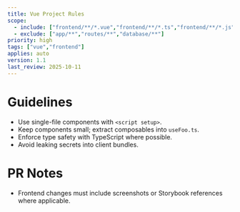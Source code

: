 ```yaml
---
title: Vue Project Rules
scope:
  - include: ["frontend/**/*.vue","frontend/**/*.ts","frontend/**/*.js","src/**/*.vue","src/**/*.ts","src/**/*.js"]
  - exclude: ["app/**","routes/**","database/**"]
priority: high
tags: ["vue","frontend"]
applies: auto
version: 1.1
last_review: 2025-10-11
---
```


# Guidelines
- Use single-file components with `<script setup>`.
- Keep components small; extract composables into `useFoo.ts`.
- Enforce type safety with TypeScript where possible.
- Avoid leaking secrets into client bundles.

# PR Notes
- Frontend changes must include screenshots or Storybook references where applicable.
